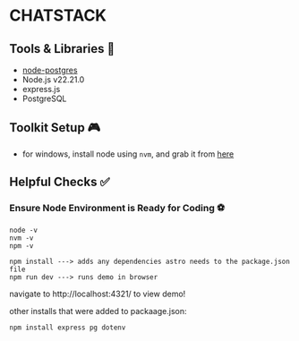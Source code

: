 # CHATSTACK

## Tools & Libraries 💼

- [node-postgres](https://node-postgres.com/)
- Node.js v22.21.0
- express.js
- PostgreSQL 

## Toolkit Setup 🎮
- for windows, install node using `nvm`, and grab it from [here](https://github.com/coreybutler)

## Helpful Checks ✅

### Ensure Node Environment is Ready for Coding ⚽️
```shell
node -v
nvm -v
npm -v
```

```shell
npm install ---> adds any dependencies astro needs to the package.json file
npm run dev ---> runs demo in browser
```
navigate to http://localhost:4321/ to view demo!

other installs that were added to packaage.json: 
```shell
npm install express pg dotenv
```